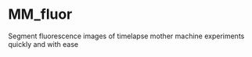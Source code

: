 # MM_fluor

Segment fluorescence images of timelapse mother machine experiments quickly and with ease